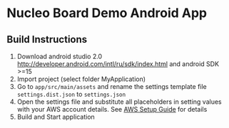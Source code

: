 # Nucleo Board Demo Android App

## Build Instructions

1. Download android studio 2.0 http://developer.android.com/intl/ru/sdk/index.html and android SDK >=15 
1. Import project (select folder MyApplication)
1. Go to `app/src/main/assets` and rename the settings template file `settings.dist.json` to `settings.json`
1. Open the settings file and substitute all placeholders in setting values with your AWS account details. See [AWS Setup Guide](../aws/README.md) for details
1. Build and Start application


